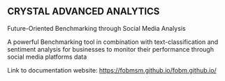 ## CRYSTAL ADVANCED ANALYTICS

Future-Oriented Benchmarking through Social Media Analysis

A powerful Benchmarking tool in combination with text-classification and sentiment analysis for businesses to monitor their performance through social media platforms data

Link to documentation website: https://fobmsm.github.io/fobm.github.io/
